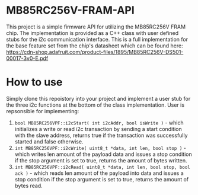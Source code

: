 # MB85RC256V-FRAM-API
This project is a simple firmware API for utilizing the MB85RC256V FRAM chip. The implementation is provided as a C++ class with user defined stubs for the i2c communication interface. This is a full implementation for the base feature set from the chip's datasheet which can be found here: https://cdn-shop.adafruit.com/product-files/1895/MB85RC256V-DS501-00017-3v0-E.pdf

# How to use
Simply clone this repoistory into your project and implement a user stub for the three i2c functions at the bottom of the class implementation. User is repsonsible for implementing:
1. `bool MB85RC256VPF::i2cStart( int i2cAddr, bool isWrite )` - which initializes a write or read i2c transaction by sending a start condition with the slave address, returns true if the transaction was successfully started and false otherwise.
2. `int MB85RC256VPF::i2cWrite( uint8_t *data, int len, bool stop )` - which writes len amount of the payload data and issues a stop condition if the stop argument is set to true, returns the amount of bytes written.
3. `int MB85RC256VPF::i2cRead( uint8_t *data, int len, bool stop, bool ack )` - which reads len amount of the payload into data and issues a stop condition if the stop argument is set to true, returns the amount of bytes read.
